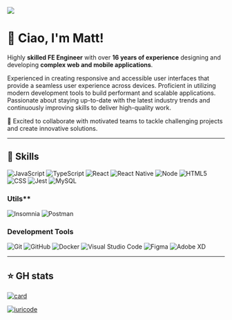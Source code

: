 ![](https://komarev.com/ghpvc/?username=borgateo&color=006bed)

# 👋 Ciao, I'm <strong>Matt!</strong>

Highly **skilled FE Engineer** with over **16 years of experience** designing and developing **complex web and mobile applications**.
 
Experienced in creating responsive and accessible user interfaces that provide a seamless user experience across devices. Proficient in utilizing modern development tools to build performant and scalable applications. Passionate about staying up-to-date with the latest industry trends and continuously improving skills to deliver high-quality work.

💬 Excited to collaborate with motivated teams to tackle challenging projects and create innovative solutions.

----

## 🚀 Skills

  ![JavaScript](https://img.shields.io/badge/-JavaScript-333333?style=flat&logo=javascript)
  ![TypeScript](https://img.shields.io/badge/-JavaScript-333333?style=flat&logo=typescript)
  ![React](https://img.shields.io/badge/-React-333333?style=flat&logo=react)
  ![React Native](https://img.shields.io/badge/-React%20Native-333333?style=flat&logo=react)
  ![Node](https://img.shields.io/badge/Node.js-333333?style=flat&logo=node.js)
  ![HTML5](https://img.shields.io/badge/-HTML5-333333?style=flat&logo=HTML5)
  ![CSS](https://img.shields.io/badge/-CSS-333333?style=flat&logo=CSS3&logoColor=1572B6)
  ![Jest](https://img.shields.io/badge/-Jest-333333?style=flat&logo=jest)
  ![MySQL](https://img.shields.io/badge/-MySQL-333333?style=flat&logo=mysql)

### Utils**

  ![Insomnia](https://img.shields.io/badge/-Insomnia-333333?style=flat&logo=insomnia)
  ![Postman](https://img.shields.io/badge/-Postman-333333?style=flat&logo=postman)

### Development Tools

  ![Git](https://img.shields.io/badge/-Git-333333?style=flat&logo=git)
  ![GitHub](https://img.shields.io/badge/-GitHub-333333?style=flat&logo=github)
  ![Docker](https://img.shields.io/badge/-Docker-333333?style=flat&logo=docker)
  ![Visual Studio Code](https://img.shields.io/badge/-Visual%20Studio%20Code-333333?style=flat&logo=visual-studio-code&logoColor=007ACC)
  ![Figma](https://img.shields.io/badge/-Figma-333333?style=flat&logo=figma&logoColor=007ACC)
  ![Adobe XD](https://img.shields.io/badge/-Adobe%20XD-333333?style=flat&logo=adobe-xd&logoColor=007ACC)

---

## ⭐ GH stats

[![card](https://github-readme-stats.vercel.app/api?username=borgateo&theme=default)](https://github.com/anuraghazra/github-readme-stats)

[![iuricode](https://github-readme-stats.vercel.app/api/top-langs/?username=borgateo&hide=html&layout=compact&theme=default)](https://github.com/anuraghazra/github-readme-stats)
